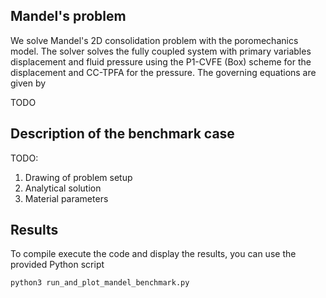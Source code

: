 Mandel's problem
--------------------

We solve Mandel's 2D consolidation problem with the poromechanics model.
The solver solves the fully coupled system with primary variables displacement and fluid pressure
using the P1-CVFE (Box) scheme for the displacement and CC-TPFA for the pressure. The governing equations
are given by

TODO

Description of the benchmark case
-----------------------------------

TODO:
1) Drawing of problem setup
2) Analytical solution
3) Material parameters

Results
--------

To compile execute the code and display the results, you can use the
provided Python script

```bash
python3 run_and_plot_mandel_benchmark.py
```
